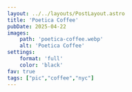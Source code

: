```yaml
---
layout: ../../layouts/PostLayout.astro
title: 'Poetica Coffee'
pubDate: 2025-04-22
images:
    path: 'poetica-coffee.webp'
    alt: 'Poetica Coffee'
settings:
    format: 'full'
    color: 'black'
fav: true
tags: ["pic","coffee","nyc"]
---
```

